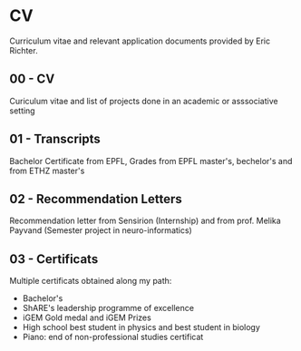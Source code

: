 # CV
Curriculum vitae and relevant application documents provided by Eric Richter. 

## 00 - CV
Curiculum vitae and list of projects done in an academic or asssociative setting

## 01 - Transcripts
Bachelor Certificate from EPFL, Grades from EPFL master's, bechelor's and from ETHZ master's

## 02 - Recommendation Letters
Recommendation letter from Sensirion (Internship) and from prof. Melika Payvand (Semester project in neuro-informatics)

## 03 - Certificats
Multiple certificats obtained along my path: 
 - Bachelor's
 - ShARE's leadership programme of excellence
 - iGEM Gold medal and iGEM Prizes
 - High school best student in physics and best student in biology
 - Piano: end of non-professional studies certificat

